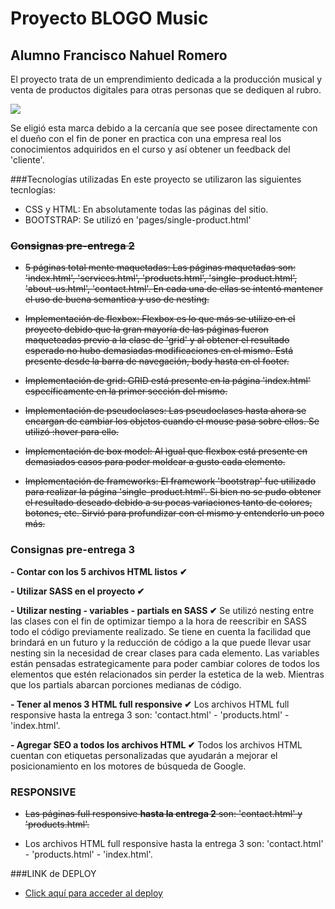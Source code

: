 # Proyecto BLOGO Music
## Alumno Francisco Nahuel Romero
El proyecto trata de un emprendimiento dedicada a la producción musical y venta de productos digitales para otras personas que se dediquen al rubro.

[![](https://i.imgur.com/KOxlpcz.png)](https://i.imgur.com/KOxlpcz.png)

Se eligió esta marca debido a la cercanía que see posee directamente con el dueño con el fin de poner en practica con una empresa real los conocimientos adquiridos en el curso y así obtener un feedback del 'cliente'.

###Tecnologías utilizadas
En este proyecto se utilizaron las siguientes tecnlogías:

- CSS y HTML: En absolutamente todas las páginas del sitio.
- BOOTSTRAP: Se utilizó en 'pages/single-product.html'

### ~~Consignas pre-entrega 2~~
- ~~5 páginas total mente maquetadas: Las páginas maquetadas son: 'index.html', 'services.html', 'products.html', 'single-product.html', 'about-us.html', 'contact.html'. En cada una de ellas se intentó mantener el uso de buena semantica y uso de nesting.~~

- ~~Implementación de flexbox: Flexbox es lo que más se utilizo en el proyecto debido que la gran mayoría de las páginas fueron maqueteadas previo a la clase de 'grid' y al obtener el resultado esperado no hubo demasiadas modificaciones en el mismo. Está presente desde la barra de navegación, body hasta en el footer.~~

- ~~Implementación de grid: GRID está presente en la página 'index.html' específicamente en la primer sección del mismo.~~

- ~~Implementación de pseudoclases: Las pseudoclases hasta ahora se encargan de cambiar los objetos cuando el mouse pasa sobre ellos. Se utilizó :hover para ello.~~

- ~~Implementación de box model: Al igual que flexbox está presente en demasiados casos para poder moldear a gusto cada elemento.~~

- ~~Implementación de frameworks: El framework 'bootstrap' fue utilizado para realizar la página 'single-product.html'. Si bien no se pudo obtener el resultado deseado debido a su pocas variaciones tanto de colores, botones, etc. Sirvió para profundizar con el mismo y entenderlo un poco más.~~

### Consignas pre-entrega 3
**- Contar con los 5 archivos HTML listos ✔**

**- Utilizar SASS en el proyecto ✔**

**- Utilizar nesting - variables - partials en SASS ✔**
Se utilizó nesting entre las clases con el fin de optimizar tiempo a la hora de reescribir en SASS todo el código previamente realizado. Se tiene en cuenta la facilidad que brindará en un futuro y la reducción de código a la que puede llevar usar nesting sin la necesidad de crear clases para cada elemento.
Las variables están pensadas estrategicamente para poder cambiar colores de todos los elementos que estén relacionados sin perder la estetica de la web. Mientras que los partials abarcan porciones medianas de código.

**- Tener al menos 3 HTML full responsive ✔**
Los archivos HTML full responsive hasta la entrega 3 son: 'contact.html' - 'products.html' - 'index.html'.

**- Agregar SEO a todos los archivos HTML ✔**
Todos los archivos HTML cuentan con etiquetas personalizadas que ayudarán a mejorar el posicionamiento en los motores de búsqueda de Google.


### RESPONSIVE
- ~~Las páginas full responsive **hasta la entrega 2** son: 'contact.html' y 'products.html'.~~

- Los archivos HTML full responsive hasta la entrega 3 son: 'contact.html' - 'products.html' - 'index.html'.

###LINK de DEPLOY
- [Click aquí para acceder al deploy](http://http://https://franromero0.github.io/proyecto-desarrollow-web-sass/  "Click aquí para acceder al deploy")
